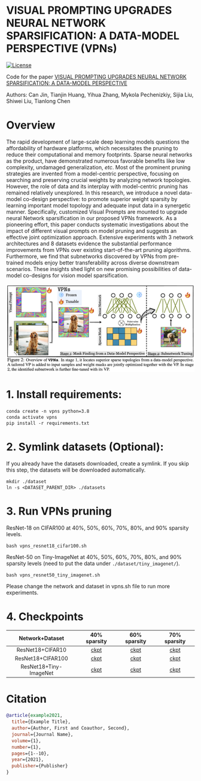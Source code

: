 # VISUAL PROMPTING UPGRADES NEURAL NETWORK SPARSIFICATION: A DATA-MODEL PERSPECTIVE (VPNs)

<p align="left">
  <a href="https://opensource.org/licenses/MIT"><img src="https://img.shields.io/badge/License-MIT-4caf50.svg" alt="License"></a>
</p>

Code for the paper [VISUAL PROMPTING UPGRADES NEURAL NETWORK SPARSIFICATION: A DATA-MODEL PERSPECTIVE]()

Authors: Can Jin, Tianjin Huang, Yihua Zhang, Mykola Pechenizkiy, Sijia Liu, Shiwei Liu, Tianlong Chen


# Overview

The rapid development of large-scale deep learning models questions the affordability 
of hardware platforms, which necessitates the pruning to reduce their computational 
and memory footprints. Sparse neural networks as the product, have demonstrated numerous 
favorable benefits like low complexity, undamaged generalization, _etc_. Most of the 
prominent pruning strategies are invented from a model-centric perspective, focusing 
on searching and preserving crucial weights by analyzing network topologies. 
However, the role of data and its interplay with model-centric pruning has remained 
relatively unexplored. In this research, we introduce a novel data-model co-design 
perspective: to promote superior weight sparsity by learning important model topology 
and adequate input data in a synergetic manner. Specifically, customized Visual 
Prompts are mounted to upgrade neural Network sparsification in our proposed VPNs 
framework. As a pioneering effort, this paper conducts systematic investigations about 
the impact of different visual prompts on model pruning and suggests an effective joint 
optimization approach. Extensive experiments with 3 network architectures and 8 datasets 
evidence the substantial performance improvements from VPNs over existing start-of-the-art 
pruning algorithms. Furthermore, we find that subnetworks discovered by VPNs from pre-trained 
models enjoy better transferability across diverse downstream scenarios. These insights 
shed light on new promising possibilities of data-model co-designs for vision model sparsification. 

![VPNs](VPNs.png)

# 1. Install requirements: 
```
conda create -n vpns python=3.8
conda activate vpns
pip install -r requirements.txt
```

# 2. Symlink datasets (Optional):

If you already have the datasets downloaded, create a symlink. If you skip this step, the datasets will be downloaded automatically.
```
mkdir ./dataset
ln -s <DATASET_PARENT_DIR> ./datasets
```

# 3. Run VPNs pruning

ResNet-18 on CIFAR100 at 40%, 50%, 60%, 70%, 80%, and 90% sparsity levels.
```
bash vpns_resnet18_cifar100.sh
```

ResNet-50 on Tiny-ImageNet at 40%, 50%, 60%, 70%, 80%, and 90% sparsity levels (need to put the data under `./dataset/tiny_imagenet/`).
```
bash vpns_resnet50_tiny_imagenet.sh
```

Please change the network and dataset in vpns.sh file to run more experiments.

# 4. Checkpoints

| Network+Dataset | 40% sparsity | 60% sparsity | 70% sparsity |
| :----------: | :----------: | :----------: | :----------: |
| ResNet18+CIFAR10 | [ckpt](https://drive.google.com/file/d/1iONKgIyJf5XIqMIQDnreQgyzDfa4KyFh/view?usp=drive_link) | [ckpt](https://drive.google.com/file/d/1BFlW8VpStW0efzLI32hUZD16wl4cGIkP/view?usp=drive_link) | [ckpt](https://drive.google.com/file/d/1ZQlr-6_O2ehmPen1Uxold1Yb2hN-GfNM/view?usp=drive_link) |
| ResNet18+CIFAR100 | [ckpt](https://drive.google.com/file/d/1f8TTDDjChVSFIvre-V1wb5Y_PkIMr6cN/view?usp=drive_link) | [ckpt](https://drive.google.com/file/d/1ilrPZiN-We6ryWMlekJosBOH8H8-l9UT/view?usp=drive_link) | [ckpt](https://drive.google.com/file/d/13XcvYwiy2t1Rn2Qx6uB1iqvgwbUzvhNV/view?usp=drive_link) |
| ResNet18+Tiny-ImageNet | [ckpt](https://drive.google.com/file/d/1FmVS7GuWHahcCh5zoEZT5CWdKZnwUG1v/view?usp=drive_link) | [ckpt](https://drive.google.com/file/d/1vnXqzzoUwjhPuIOQCiF_YvcSlGTSHdnn/view?usp=drive_link) | [ckpt](https://drive.google.com/file/d/1WBu_-NSPs1Dhkmk0c_0r9MXTiU8-5N9X/view?usp=drive_link) |

# Citation
```bibtex
@article{example2021,
  title={Example Title},
  author={Author, First and Coauthor, Second},
  journal={Journal Name},
  volume={1},
  number={1},
  pages={1--10},
  year={2021},
  publisher={Publisher}
}